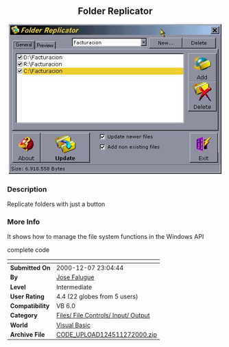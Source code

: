 ﻿<div align="center">

## Folder Replicator

<img src="PIC20001272139401188.jpg">
</div>

### Description

Replicate folders with just a button
 
### More Info
 
It shows how to manage the file system functions in the Windows API

complete code


<span>             |<span>
---                |---
**Submitted On**   |2000-12-07 23:04:44
**By**             |[Jose Falugue](https://github.com/Planet-Source-Code/PSCIndex/blob/master/ByAuthor/jose-falugue.md)
**Level**          |Intermediate
**User Rating**    |4.4 (22 globes from 5 users)
**Compatibility**  |VB 6\.0
**Category**       |[Files/ File Controls/ Input/ Output](https://github.com/Planet-Source-Code/PSCIndex/blob/master/ByCategory/files-file-controls-input-output__1-3.md)
**World**          |[Visual Basic](https://github.com/Planet-Source-Code/PSCIndex/blob/master/ByWorld/visual-basic.md)
**Archive File**   |[CODE\_UPLOAD124511272000\.zip](https://github.com/Planet-Source-Code/jose-falugue-folder-replicator__1-13417/archive/master.zip)








